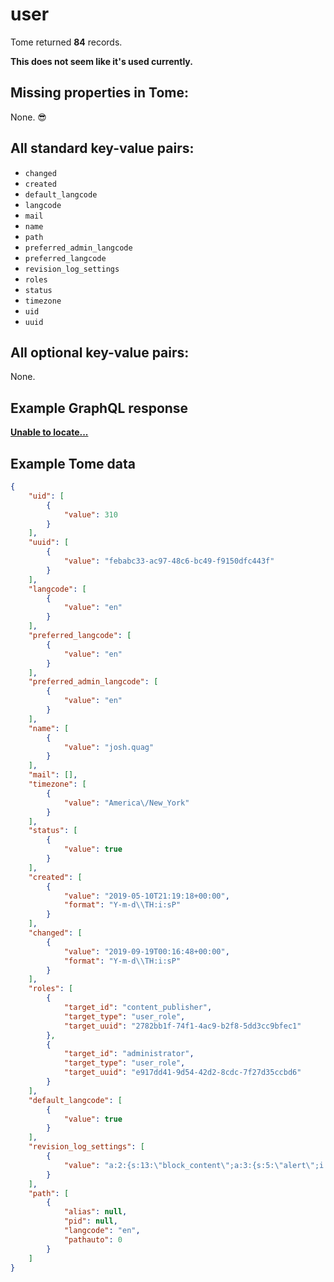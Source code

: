 # user

Tome returned **84** records.

**This does not seem like it's used currently.**

## Missing properties in Tome:

None. 😎

## All standard key-value pairs:

- `changed`
- `created`
- `default_langcode`
- `langcode`
- `mail`
- `name`
- `path`
- `preferred_admin_langcode`
- `preferred_langcode`
- `revision_log_settings`
- `roles`
- `status`
- `timezone`
- `uid`
- `uuid`

## All optional key-value pairs:

None.

## Example GraphQL response

**[Unable to locate...](../../../../../../.cache/localhost/drupal/pages.json)**

## Example Tome data

```json
{
    "uid": [
        {
            "value": 310
        }
    ],
    "uuid": [
        {
            "value": "febabc33-ac97-48c6-bc49-f9150dfc443f"
        }
    ],
    "langcode": [
        {
            "value": "en"
        }
    ],
    "preferred_langcode": [
        {
            "value": "en"
        }
    ],
    "preferred_admin_langcode": [
        {
            "value": "en"
        }
    ],
    "name": [
        {
            "value": "josh.quag"
        }
    ],
    "mail": [],
    "timezone": [
        {
            "value": "America\/New_York"
        }
    ],
    "status": [
        {
            "value": true
        }
    ],
    "created": [
        {
            "value": "2019-05-10T21:19:18+00:00",
            "format": "Y-m-d\\TH:i:sP"
        }
    ],
    "changed": [
        {
            "value": "2019-09-19T00:16:48+00:00",
            "format": "Y-m-d\\TH:i:sP"
        }
    ],
    "roles": [
        {
            "target_id": "content_publisher",
            "target_type": "user_role",
            "target_uuid": "2782bb1f-74f1-4ac9-b2f8-5dd3cc9bfec1"
        },
        {
            "target_id": "administrator",
            "target_type": "user_role",
            "target_uuid": "e917dd41-9d54-42d2-8cdc-7f27d35ccbd6"
        }
    ],
    "default_langcode": [
        {
            "value": true
        }
    ],
    "revision_log_settings": [
        {
            "value": "a:2:{s:13:\"block_content\";a:3:{s:5:\"alert\";i:1;s:8:\"megamenu\";i:1;s:5:\"promo\";i:1;}s:4:\"node\";a:15:{s:18:\"documentation_page\";i:1;s:5:\"event\";i:1;s:13:\"event_listing\";i:1;s:26:\"health_care_local_facility\";i:1;s:30:\"health_care_region_detail_page\";i:1;s:23:\"health_care_region_page\";i:1;s:12:\"landing_page\";i:1;s:10:\"news_story\";i:1;s:6:\"office\";i:1;s:14:\"outreach_asset\";i:1;s:4:\"page\";i:1;s:14:\"person_profile\";i:1;s:13:\"press_release\";i:1;s:19:\"publication_listing\";i:1;s:15:\"support_service\";i:1;}}"
        }
    ],
    "path": [
        {
            "alias": null,
            "pid": null,
            "langcode": "en",
            "pathauto": 0
        }
    ]
}
```
